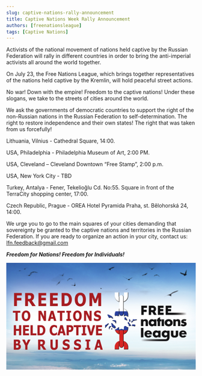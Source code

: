 ```yaml
---
slug: captive-nations-rally-announcement
title: Captive Nations Week Rally Announcement
authors: [freenationsleague]
tags: [Captive Nations]
---
```


<head>
  <title>Free Kalmykia - Captive Nations Week Rally Announcement</title>
  <meta name="description" content="Activists of the national movement of nations held captive by the Russian Federation will rally in different countries in order to bring the anti-imperial activists all around the world together." key="desc" />
  <meta property="og:title" content="Captive Nations Week Rally Announcement" />
  <meta property="og:description" content="Activists of the national movement of nations held captive by the Russian Federation will rally in different countries in order to bring the anti-imperial activists all around the world together."
  />
  <meta property="og:image" content="https://docs.freekalmykia.org/img/social/freedom_to_nations_held_captive_by_russia_sm.png" />
  <meta property="og:url" content="https://docs.freekalmykia.org/blog/captive-nations-rally-announcement" />
  <meta name="twitter:title" content="Captive Nations Week Rally Announcement" />
  <meta name="twitter:description" content="Activists of the national movement of nations held captive by the Russian Federation will rally in different countries in order to bring the anti-imperial activists all around the world together." />
</head>

Activists of the national movement of nations held captive by the Russian Federation will rally in different countries in order to bring the anti-imperial activists all around the world together.

On July 23, the Free Nations League, which brings together representatives of the nations held captive by the Kremlin, will hold peaceful street actions.

No war! Down with the empire! Freedom to the captive nations! Under these slogans, we take to the streets of cities around the world.

We ask the governments of democratic countries to support the right of the non-Russian nations in the Russian Federation to self-determination. The right to restore independence and their own states! The right that was taken from us forcefully!

Lithuania, Vilnius - Cathedral Square, 14:00.

USA, Philadelphia - Philadelphia Museum of Art, 2:00 PM.

USA, Cleveland – Cleveland Downtown “Free Stamp”, 2:00 p.m.

USA, New York City - TBD

Turkey, Antalya - Fener, Tekelioğlu Cd. No:55. Square in front of the TerraCity shopping center, 17:00.

Czech Republic, Prague - OREA Hotel Pyramida Praha, st. Bělohorská 24, 14:00.

We urge you to go to the main squares of your cities demanding that sovereignty be granted to the captive nations and territories in the Russian Federation. If you are ready to organize an action in your city,  contact us: lfn.feedback@gmail.com

***Freedom for Nations! Freedom for Individuals!***

![Freedom to Captive Nations banner](/img/social/freedom_to_nations_held_captive_by_russia_sm.png)
